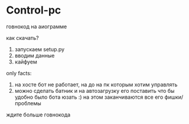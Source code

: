 # Control-pc
говнокод на аиограмме

как скачать?
1) запускаем setup.py
2) вводим данные
3) кайфуем
 
only facts:
1) на хосте бот не работает, на до на пк которым хотим управлять
2) можно сделать батник и на автозагрузку его поставить что бы удобно было бота юзать :)
на этом заканчиваются все его фишки/проблемы
 
ждите больше говнокода
